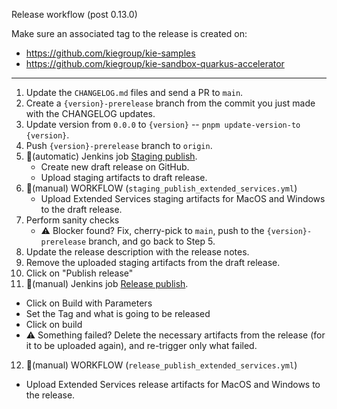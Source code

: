 Release workflow (post 0.13.0)

Make sure an associated tag to the release is created on:

- https://github.com/kiegroup/kie-samples
- https://github.com/kiegroup/kie-sandbox-quarkus-accelerator

---

1. Update the `CHANGELOG.md` files and send a PR to `main`.
2. Create a `{version}-prerelease` branch from the commit you just made with the CHANGELOG updates.
3. Update version from `0.0.0` to `{version}` -- `pnpm update-version-to {version}`.
4. Push `{version}-prerelease` branch to `origin`.
5. 🔨(automatic) Jenkins job [Staging publish](https://ci-builds.apache.org/job/KIE/job/kie-tools/job/kie-tools-staging-publish).
   - Create new draft release on GitHub.
   - Upload staging artifacts to draft release.
6. 🔨(manual) WORKFLOW (`staging_publish_extended_services.yml`)
   - Upload Extended Services staging artifacts for MacOS and Windows to the draft release.
7. Perform sanity checks
   - ⚠️ Blocker found? Fix, cherry-pick to `main`, push to the `{version}-prerelease` branch, and go back to Step 5.
8. Update the release description with the release notes.
9. Remove the uploaded staging artifacts from the draft release.
10. Click on "Publish release"
11. 🔨(manual) Jenkins job [Release publish](https://ci-builds.apache.org/job/KIE/job/kie-tools/job/kie-tools-release-publish).
   - Click on Build with Parameters
   - Set the Tag and what is going to be released
   - Click on build
   - ⚠️ Something failed? Delete the necessary artifacts from the release (for it to be uploaded again), and re-trigger only what failed.
12. 🔨(manual) WORKFLOW (`release_publish_extended_services.yml`)
   - Upload Extended Services release artifacts for MacOS and Windows to the release.
